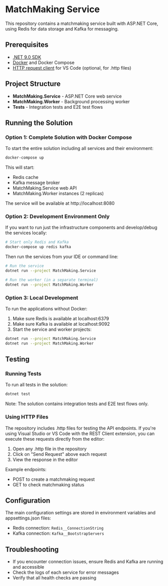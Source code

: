 # MatchMaking Service

This repository contains a matchmaking service built with ASP.NET Core, using Redis for data storage and Kafka for messaging.

## Prerequisites

- [.NET 9.0 SDK](https://dotnet.microsoft.com/download)
- [Docker](https://www.docker.com/products/docker-desktop) and Docker Compose
- [HTTP request client](https://marketplace.visualstudio.com/items?itemName=vscode-restclient.restclient) for VS Code (optional, for .http files)

## Project Structure

- **MatchMaking.Service** - ASP.NET Core web service
- **MatchMaking.Worker** - Background processing worker
- **Tests** - Integration tests and E2E test flows

## Running the Solution

### Option 1: Complete Solution with Docker Compose

To start the entire solution including all services and their environment:

```bash
docker-compose up
```

This will start:
- Redis cache
- Kafka message broker
- MatchMaking.Service web API
- MatchMaking.Worker instances (2 replicas)

The service will be available at http://localhost:8080

### Option 2: Development Environment Only

If you want to run just the infrastructure components and develop/debug the services locally:

```bash
# Start only Redis and Kafka
docker-compose up redis kafka
```

Then run the services from your IDE or command line:

```bash
# Run the service
dotnet run --project MatchMaking.Service

# Run the worker (in a separate terminal)
dotnet run --project MatchMaking.Worker
```

### Option 3: Local Development

To run the applications without Docker:

1. Make sure Redis is available at localhost:6379
2. Make sure Kafka is available at localhost:9092
3. Start the service and worker projects:

```bash
dotnet run --project MatchMaking.Service
dotnet run --project MatchMaking.Worker
```

## Testing

### Running Tests

To run all tests in the solution:

```bash
dotnet test
```

Note: The solution contains integration tests and E2E test flows only.

### Using HTTP Files

The repository includes .http files for testing the API endpoints. If you're using Visual Studio or VS Code with the REST Client extension, you can execute these requests directly from the editor:

1. Open any .http file in the repository
2. Click on "Send Request" above each request
3. View the response in the editor

Example endpoints:

- POST to create a matchmaking request
- GET to check matchmaking status

## Configuration

The main configuration settings are stored in environment variables and appsettings.json files:

- Redis connection: `Redis__ConnectionString`
- Kafka connection: `Kafka__BootstrapServers`

## Troubleshooting

- If you encounter connection issues, ensure Redis and Kafka are running and accessible
- Check the logs of each service for error messages
- Verify that all health checks are passing